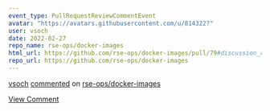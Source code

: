 ```yaml
---
event_type: PullRequestReviewCommentEvent
avatar: "https://avatars.githubusercontent.com/u/814322?"
user: vsoch
date: 2022-02-27
repo_name: rse-ops/docker-images
html_url: https://github.com/rse-ops/docker-images/pull/79#discussion_r815372683
repo_url: https://github.com/rse-ops/docker-images
---
```


<a href='https://github.com/vsoch' target='_blank'>vsoch</a> <a href='https://github.com/rse-ops/docker-images/pull/79#discussion_r815372683' target='_blank'>commented</a> on <a href='https://github.com/rse-ops/docker-images' target='_blank'>rse-ops/docker-images</a>

<a href='https://github.com/rse-ops/docker-images/pull/79#discussion_r815372683' target='_blank'>View Comment</a>